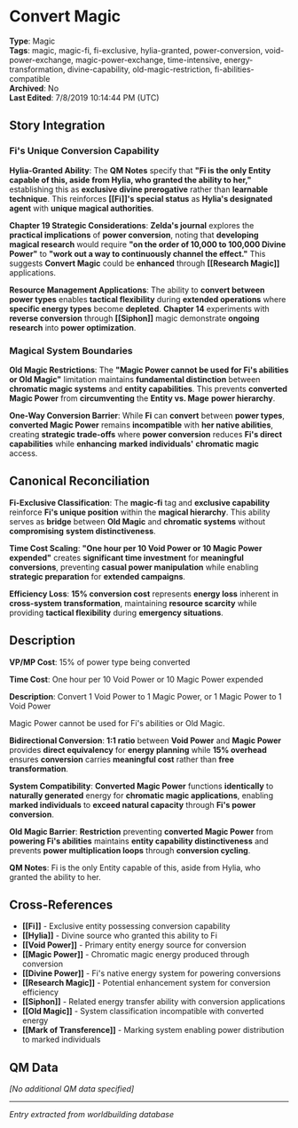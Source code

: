# Convert Magic

**Type**: Magic  
**Tags**: magic, magic-fi, fi-exclusive, hylia-granted, power-conversion, void-power-exchange, magic-power-exchange, time-intensive, energy-transformation, divine-capability, old-magic-restriction, fi-abilities-compatible  
**Archived**: No  
**Last Edited**: 7/8/2019 10:14:44 PM (UTC)

## Story Integration

### Fi's Unique Conversion Capability
**Hylia-Granted Ability**: The **QM Notes** specify that **"Fi is the only Entity capable of this, aside from Hylia, who granted the ability to her,"** establishing this as **exclusive divine prerogative** rather than **learnable technique**. This reinforces **[[Fi]]'s** **special status** as **Hylia's designated agent** with **unique magical authorities**.

**Chapter 19 Strategic Considerations**: **Zelda's journal** explores the **practical implications** of **power conversion**, noting that **developing magical research** would require **"on the order of 10,000 to 100,000 Divine Power"** to **"work out a way to continuously channel the effect."** This suggests **Convert Magic** could be **enhanced** through **[[Research Magic]]** applications.

**Resource Management Applications**: The ability to **convert between power types** enables **tactical flexibility** during **extended operations** where **specific energy types** become **depleted**. **Chapter 14** experiments with **reverse conversion** through **[[Siphon]]** magic demonstrate **ongoing research** into **power optimization**.

### Magical System Boundaries
**Old Magic Restrictions**: The **"Magic Power cannot be used for Fi's abilities or Old Magic"** limitation maintains **fundamental distinction** between **chromatic magic systems** and **entity capabilities**. This prevents **converted Magic Power** from **circumventing** the **Entity vs. Mage** **power hierarchy**.

**One-Way Conversion Barrier**: While **Fi** can **convert** between **power types**, **converted Magic Power** remains **incompatible** with **her native abilities**, creating **strategic trade-offs** where **power conversion** reduces **Fi's direct capabilities** while **enhancing** **marked individuals'** **chromatic magic** access.

## Canonical Reconciliation

**Fi-Exclusive Classification**: The **magic-fi** tag and **exclusive capability** reinforce **Fi's unique position** within the **magical hierarchy**. This ability serves as **bridge** between **Old Magic** and **chromatic systems** without **compromising** **system distinctiveness**.

**Time Cost Scaling**: **"One hour per 10 Void Power or 10 Magic Power expended"** creates **significant time investment** for **meaningful conversions**, preventing **casual power manipulation** while enabling **strategic preparation** for **extended campaigns**.

**Efficiency Loss**: **15% conversion cost** represents **energy loss** inherent in **cross-system transformation**, maintaining **resource scarcity** while providing **tactical flexibility** during **emergency situations**.

## Description
**VP/MP Cost**:
15% of power type being converted

**Time Cost**:
One hour per 10 Void Power or 10 Magic Power expended

**Description**:
Convert 1 Void Power to 1 Magic Power, or 1 Magic Power to 1 Void Power

Magic Power cannot be used for Fi's abilities or Old Magic.

**Bidirectional Conversion**: **1:1 ratio** between **Void Power** and **Magic Power** provides **direct equivalency** for **energy planning** while **15% overhead** ensures **conversion** carries **meaningful cost** rather than **free transformation**.

**System Compatibility**: **Converted Magic Power** functions **identically** to **naturally generated** energy for **chromatic magic applications**, enabling **marked individuals** to **exceed natural capacity** through **Fi's power conversion**.

**Old Magic Barrier**: **Restriction** preventing **converted Magic Power** from **powering Fi's abilities** maintains **entity capability distinctiveness** and prevents **power multiplication loops** through **conversion cycling**.

**QM Notes**:
Fi is the only Entity capable of this, aside from Hylia, who granted the ability to her.

## Cross-References
- **[[Fi]]** - Exclusive entity possessing conversion capability
- **[[Hylia]]** - Divine source who granted this ability to Fi
- **[[Void Power]]** - Primary entity energy source for conversion
- **[[Magic Power]]** - Chromatic magic energy produced through conversion
- **[[Divine Power]]** - Fi's native energy system for powering conversions
- **[[Research Magic]]** - Potential enhancement system for conversion efficiency
- **[[Siphon]]** - Related energy transfer ability with conversion applications
- **[[Old Magic]]** - System classification incompatible with converted energy
- **[[Mark of Transference]]** - Marking system enabling power distribution to marked individuals

## QM Data
*[No additional QM data specified]*

---
*Entry extracted from worldbuilding database*
